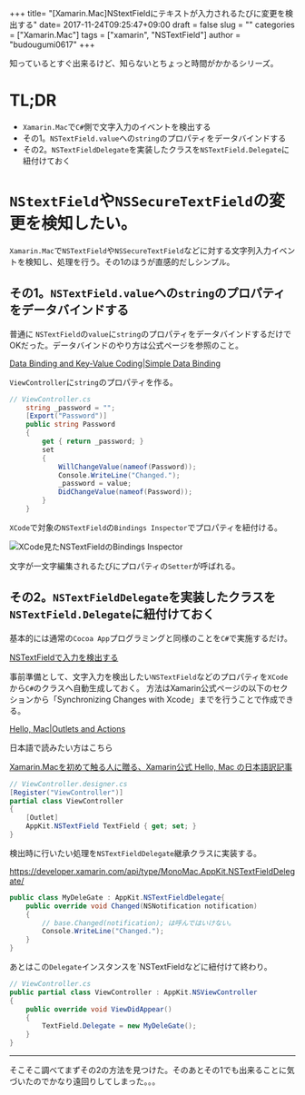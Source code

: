 +++
title= "[Xamarin.Mac]NStextFieldにテキストが入力されるたびに変更を検出する"
date= 2017-11-24T09:25:47+09:00
draft = false
slug = ""
categories = ["Xamarin.Mac"]
tags = ["xamarin", "NSTextField"]
author = "budougumi0617"
+++

知っているとすぐ出来るけど、知らないとちょっと時間がかかるシリーズ。

# TL;DR
- `Xamarin.Mac`で`C#`側で文字入力のイベントを検出する
- その1。`NSTextField.value`への`string`のプロパティをデータバインドする
- その2。`NSTextFieldDelegate`を実装したクラスを`NSTextField.Delegate`に紐付けておく


# `NStextField`や`NSSecureTextField`の変更を検知したい。

`Xamarin.Mac`で`NSTextField`や`NSSecureTextField`などに対する文字列入力イベントを検知し、処理を行う。その1のほうが直感的だしシンプル。

## その1。`NSTextField.value`への`string`のプロパティをデータバインドする

普通に `NSTextField`の`value`に`string`のプロパティをデータバインドするだけでOKだった。データバインドのやり方は公式ページを参照のこと。

[Data Binding and Key-Value Coding|Simple Data Binding](https://developer.xamarin.com/guides/mac/application_fundamentals/databinding/#Simple_Data_Binding)

`ViewController`に`string`のプロパティを作る。

```csharp
// ViewController.cs
    string _password = "";
    [Export("Password")]
    public string Password
    {
        get { return _password; }
        set
        {
            WillChangeValue(nameof(Password));
            Console.WriteLine("Changed.");
            _password = value;
            DidChangeValue(nameof(Password));
        }
    }
```


`XCode`で対象の`NSTextField`の`Bindings Inspector`でプロパティを紐付ける。

![XCode見たNSTextFieldのBindings Inspector](/2017/11/data-bind.png)

文字が一文字編集されるたびにプロパティの`Setter`が呼ばれる。

## その2。`NSTextFieldDelegate`を実装したクラスを`NSTextField.Delegate`に紐付けておく

基本的には通常の`Cocoa App`プログラミングと同様のことを`C#`で実施するだけ。

[NSTextFieldで入力を検出する](https://blog.piyo.tech/posts/2015-07-30-080500)



事前準備として、文字入力を検出したい`NSTextField`などのプロパティを`XCode`から`C#`のクラスへ自動生成しておく。
方法はXamarin公式ページの以下のセクションから「Synchronizing Changes with Xcode」までを行うことで作成できる。

[Hello, Mac|Outlets and Actions](https://developer.xamarin.com/guides/mac/getting_started/hello,_mac/#Outlets_and_Actions)


日本語で読みたい方はこちら

[Xamarin.Macを初めて触る人に贈る、Xamarin公式 Hello, Mac の日本語訳記事](https://qiita.com/toshi0607/items/34b3e04f9ad24a5d0153#outlet%E3%81%A8action)


```csharp
// ViewController.designer.cs
[Register("ViewController")]
partial class ViewController
{
    [Outlet]
    AppKit.NSTextField TextField { get; set; }
}
```

検出時に行いたい処理を`NSTextFieldDelegate`継承クラスに実装する。

https://developer.xamarin.com/api/type/MonoMac.AppKit.NSTextFieldDelegate/

```csharp
public class MyDeleGate : AppKit.NSTextFieldDelegate{
    public override void Changed(NSNotification notification)
    {
        // base.Changed(notification); は呼んではいけない。
        Console.WriteLine("Changed.");
    }
}
```

あとはこの`Delegate`インスタンスを`NSTextFieldなどに紐付けて終わり。

```csharp
// ViewController.cs
public partial class ViewController : AppKit.NSViewController
{        
    public override void ViewDidAppear()
    {
        TextField.Delegate = new MyDeleGate();
    }
}
```

---

そこそこ調べてまずその2の方法を見つけた。そのあとその1でも出来ることに気づいたのでかなり遠回りしてしまった。。。